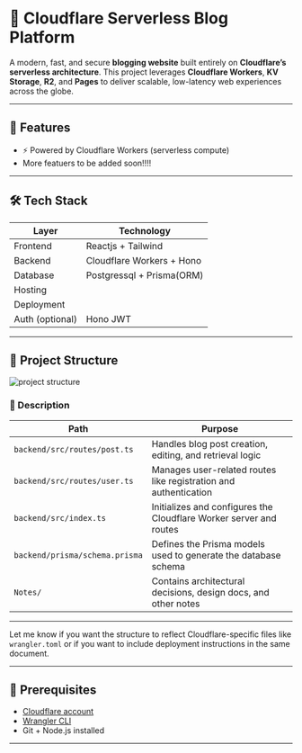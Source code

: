 # 📝 Cloudflare Serverless Blog Platform

A modern, fast, and secure **blogging website** built entirely on **Cloudflare’s serverless architecture**. This project leverages **Cloudflare Workers**, **KV Storage**, **R2**, and **Pages** to deliver scalable, low-latency web experiences across the globe.

---

## 🚀 Features

- ⚡ Powered by Cloudflare Workers (serverless compute)
- More featuers to be added soon!!!!

---

## 🛠️ Tech Stack

| Layer           | Technology                 |
| --------------- | -------------------------- |
| Frontend        | Reactjs + Tailwind         |
| Backend         | Cloudflare Workers + Hono  |
| Database        |  Postgressql + Prisma(ORM) |
| Hosting         |                            |
| Deployment      |                            |
| Auth (optional) | Hono JWT                   |

---

## 📁 Project Structure

![project structure](https://res.cloudinary.com/dehumvs8j/image/upload/v1748122073/Screenshot_2025-05-25_025417_vtskcx.png)



### 📌 Description

| Path                         | Purpose                                                                 |
|-----------------------------|-------------------------------------------------------------------------|
| `backend/src/routes/post.ts`| Handles blog post creation, editing, and retrieval logic                |
| `backend/src/routes/user.ts`| Manages user-related routes like registration and authentication        |
| `backend/src/index.ts`      | Initializes and configures the Cloudflare Worker server and routes      |
| `backend/prisma/schema.prisma` | Defines the Prisma models used to generate the database schema       |
| `Notes/`                    | Contains architectural decisions, design docs, and other notes          |

---

Let me know if you want the structure to reflect Cloudflare-specific files like `wrangler.toml` or if you want to include deployment instructions in the same document.


---

## 🧰 Prerequisites

- [Cloudflare account](https://dash.cloudflare.com/)
- [Wrangler CLI](https://developers.cloudflare.com/workers/wrangler/)
- Git + Node.js installed

---

